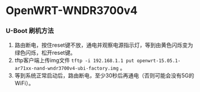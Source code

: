 # OpenWRT-WNDR3700v4

### U-Boot 刷机方法

  1. 路由断电，按住reset键不放，通电并观察电源指示灯，等到由黄色闪烁变为绿色闪烁，松开reset键。
  2. tftp客户端上传img文件 `tftp -i 192.168.1.1 put openwrt-15.05.1-ar71xx-nand-wndr3700v4-ubi-factory.img` 。
  3. 等到系统正常启动后，路由断电，至少30秒后再通电（否则可能会没有5G的WiFi）。
 